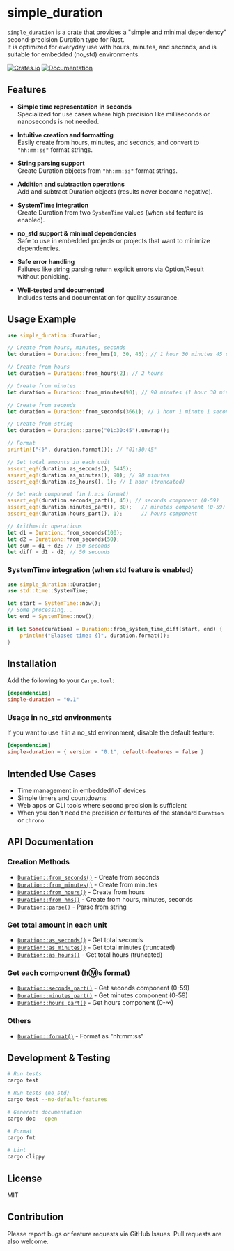 
# simple_duration

`simple_duration` is a crate that provides a "simple and minimal dependency" second-precision Duration type for Rust.  
It is optimized for everyday use with hours, minutes, and seconds, and is suitable for embedded (no_std) environments.

[![Crates.io](https://img.shields.io/crates/v/simple-duration.svg)](https://crates.io/crates/simple-duration)
[![Documentation](https://docs.rs/simple-duration/badge.svg)](https://docs.rs/simple-duration)

## Features

- **Simple time representation in seconds**  
  Specialized for use cases where high precision like milliseconds or nanoseconds is not needed.

- **Intuitive creation and formatting**  
  Easily create from hours, minutes, and seconds, and convert to `"hh:mm:ss"` format strings.

- **String parsing support**  
  Create Duration objects from `"hh:mm:ss"` format strings.

- **Addition and subtraction operations**  
  Add and subtract Duration objects (results never become negative).

- **SystemTime integration**  
  Create Duration from two `SystemTime` values (when `std` feature is enabled).

- **no_std support & minimal dependencies**  
  Safe to use in embedded projects or projects that want to minimize dependencies.

- **Safe error handling**  
  Failures like string parsing return explicit errors via Option/Result without panicking.

- **Well-tested and documented**  
  Includes tests and documentation for quality assurance.

## Usage Example

```rust
use simple_duration::Duration;

// Create from hours, minutes, seconds
let duration = Duration::from_hms(1, 30, 45); // 1 hour 30 minutes 45 seconds

// Create from hours
let duration = Duration::from_hours(2); // 2 hours

// Create from minutes
let duration = Duration::from_minutes(90); // 90 minutes (1 hour 30 minutes)

// Create from seconds
let duration = Duration::from_seconds(3661); // 1 hour 1 minute 1 second

// Create from string
let duration = Duration::parse("01:30:45").unwrap();

// Format
println!("{}", duration.format()); // "01:30:45"

// Get total amounts in each unit
assert_eq!(duration.as_seconds(), 5445);
assert_eq!(duration.as_minutes(), 90); // 90 minutes
assert_eq!(duration.as_hours(), 1); // 1 hour (truncated)

// Get each component (in h:m:s format)
assert_eq!(duration.seconds_part(), 45); // seconds component (0-59)
assert_eq!(duration.minutes_part(), 30);   // minutes component (0-59)
assert_eq!(duration.hours_part(), 1);      // hours component

// Arithmetic operations
let d1 = Duration::from_seconds(100);
let d2 = Duration::from_seconds(50);
let sum = d1 + d2; // 150 seconds
let diff = d1 - d2; // 50 seconds
```

### SystemTime integration (when std feature is enabled)

```rust
use simple_duration::Duration;
use std::time::SystemTime;

let start = SystemTime::now();
// Some processing...
let end = SystemTime::now();

if let Some(duration) = Duration::from_system_time_diff(start, end) {
    println!("Elapsed time: {}", duration.format());
}
```

## Installation

Add the following to your `Cargo.toml`:

```toml
[dependencies]
simple-duration = "0.1"
```

### Usage in no_std environments

If you want to use it in a no_std environment, disable the default feature:

```toml
[dependencies]
simple-duration = { version = "0.1", default-features = false }
```

## Intended Use Cases

- Time management in embedded/IoT devices
- Simple timers and countdowns
- Web apps or CLI tools where second precision is sufficient
- When you don't need the precision or features of the standard `Duration` or `chrono`

## API Documentation


### Creation Methods

- [`Duration::from_seconds()`](https://docs.rs/simple-duration/latest/simple_duration/struct.Duration.html#method.from_seconds) - Create from seconds
- [`Duration::from_minutes()`](https://docs.rs/simple-duration/latest/simple_duration/struct.Duration.html#method.from_minutes) - Create from minutes
- [`Duration::from_hours()`](https://docs.rs/simple-duration/latest/simple_duration/struct.Duration.html#method.from_hours) - Create from hours
- [`Duration::from_hms()`](https://docs.rs/simple-duration/latest/simple_duration/struct.Duration.html#method.from_hms) - Create from hours, minutes, seconds
- [`Duration::parse()`](https://docs.rs/simple-duration/latest/simple_duration/struct.Duration.html#method.parse) - Parse from string

### Get total amount in each unit

- [`Duration::as_seconds()`](https://docs.rs/simple-duration/latest/simple_duration/struct.Duration.html#method.as_seconds) - Get total seconds
- [`Duration::as_minutes()`](https://docs.rs/simple-duration/latest/simple_duration/struct.Duration.html#method.as_minutes) - Get total minutes (truncated)
- [`Duration::as_hours()`](https://docs.rs/simple-duration/latest/simple_duration/struct.Duration.html#method.as_hours) - Get total hours (truncated)

### Get each component (h:m:s format)

- [`Duration::seconds_part()`](https://docs.rs/simple-duration/latest/simple_duration/struct.Duration.html#method.seconds_part) - Get seconds component (0-59)
- [`Duration::minutes_part()`](https://docs.rs/simple-duration/latest/simple_duration/struct.Duration.html#method.minutes_part) - Get minutes component (0-59)
- [`Duration::hours_part()`](https://docs.rs/simple-duration/latest/simple_duration/struct.Duration.html#method.hours_part) - Get hours component (0-∞)

### Others

- [`Duration::format()`](https://docs.rs/simple-duration/latest/simple_duration/struct.Duration.html#method.format) - Format as "hh:mm:ss"

## Development & Testing

```bash
# Run tests
cargo test

# Run tests (no_std)
cargo test --no-default-features

# Generate documentation
cargo doc --open

# Format
cargo fmt

# Lint
cargo clippy
```

## License

MIT

## Contribution

Please report bugs or feature requests via GitHub Issues. Pull requests are also welcome.
